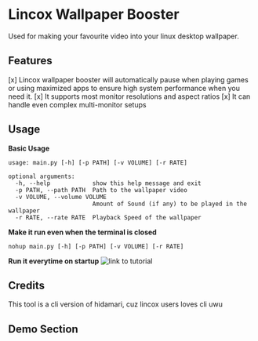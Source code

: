 # Lincox Wallpaper Booster 

Used for making your favourite video into your linux desktop wallpaper.

## Features 

[x] Lincox wallpaper booster will automatically pause when playing games or using maximized apps to ensure high system performance when you need it.
[x] It supports most monitor resolutions and aspect ratios
[x] It can handle even complex multi-monitor setups

## Usage

**Basic Usage** 
```
usage: main.py [-h] [-p PATH] [-v VOLUME] [-r RATE]

optional arguments:
  -h, --help            show this help message and exit
  -p PATH, --path PATH  Path to the wallpaper video
  -v VOLUME, --volume VOLUME
                        Amount of Sound (if any) to be played in the wallpaper
  -r RATE, --rate RATE  Playback Speed of the wallpaper
```
**Make it run even when the terminal is closed**
```
nohup main.py [-h] [-p PATH] [-v VOLUME] [-r RATE]
```
**Run it everytime on startup**
![link to tutorial](https://websofttechs.com/tutorials/how-to-setup-python-script-autorun-in-ubuntu-18-04/)

## Credits 

This tool is a cli version of hidamari, cuz lincox users loves cli uwu

## Demo Section


